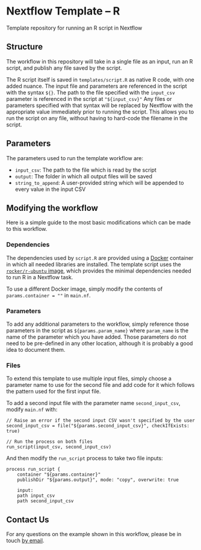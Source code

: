 # Nextflow Template – R
Template repository for running an R script in Nextflow

## Structure

The workflow in this repository will take in a single file as an input, run an R script, and publish any file saved by the script.

The R script itself is saved in `templates/script.R` as native R code, with one added nuance.
The input file and parameters are referenced in the script with the syntax `${}`.
The path to the file specified with the `input_csv` parameter is referenced in the script at `"${input_csv}"`
Any files or parameters specified with that syntax will be replaced by Nextflow with the appropriate value immediately prior to running the script.
This allows you to run the script on any file, without having to hard-code the filename in the script.

## Parameters

The parameters used to run the template workflow are:

 - `input_csv`: The path to the file which is read by the script
 - `output`: The folder in which all output files will be saved
 - `string_to_append`: A user-provided string which will be appended to every value in the input CSV

## Modifying the workflow

Here is a simple guide to the most basic modifications which can be made to this workflow.

### Dependencies

The dependencies used by `script.R` are provided using a [Docker](docker.io) container in which all needed libraries are installed.
The template script uses the [`rocker/r-ubuntu` image](https://hub.docker.com/r/rocker/r-ubuntu/tags), which provides the minimal dependencies needed to run R in a Nextflow task.

To use a different Docker image, simply modify the contents of `params.container = ""` in `main.nf`.

### Parameters

To add any additional parameters to the workflow, simply reference those parameters in the script as `${params.param_name}` where `param_name` is the name of the parameter which you have added.
Those parameters do not need to be pre-defined in any other location, although it is probably a good idea to document them.

### Files

To extend this template to use multiple input files, simply choose a parameter name to use for the second file and add code for it which follows the pattern used for the first input file.

To add a second input file with the parameter name `second_input_csv`, modify `main.nf` with:

```
// Raise an error if the second input CSV wasn't specified by the user
second_input_csv = file("${params.second_input_csv}", checkIfExists: true)

// Run the process on both files
run_script(input_csv, second_input_csv)
```

And then modify the `run_script` process to take two file inputs:

```
process run_script {
    container "${params.container}"
    publishDir "${params.output}", mode: "copy", overwrite: true

    input:
    path input_csv
    path second_input_csv
```

## Contact Us

For any questions on the example shown in this workflow, please be in touch [by email](mailto:hutchdatacore@fredhutch.org).
